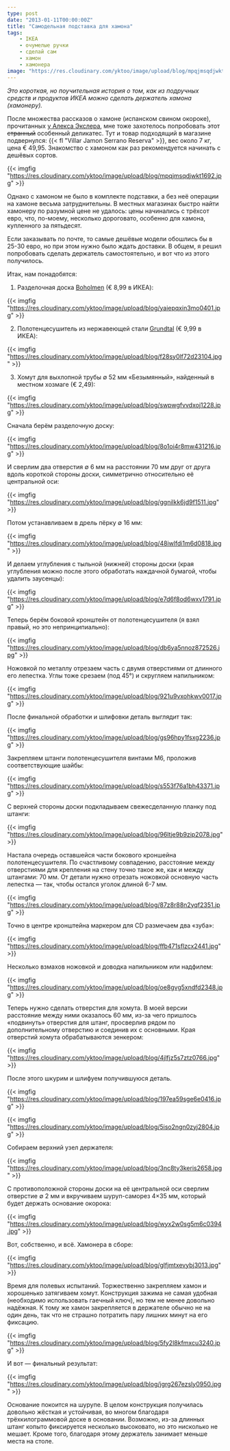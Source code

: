 ```yaml
---
type: post
date: "2013-01-11T00:00:00Z"
title: "Самодельная подставка для хамона"
tags:
    - IKEA
    - очумелые ручки
    - сделай сам
    - хамон
    - хамонера
image: "https://res.cloudinary.com/yktoo/image/upload/blog/mpqjmsqdjwkt1692.jpg"
---
```


*Это короткая, но поучительная история о том, как из подручных средств и продуктов ИКЕА можно сделать держатель хамона (хамонеру).*

После множества рассказов о хамоне (испанском свином окороке), прочитанных [у Алекса Экслера](https://www.google.ru/search?q=хамон+site%3Aexler.ru), мне тоже захотелось попробовать этот ~~странный~~ особенный деликатес. Тут и товар подходящий в магазине подвернулся: {{< fl "Villar Jamon Serrano Reserva" >}}, вес около 7 кг, цена € 49,95. Знакомство с хамоном как раз рекомендуется начинать с дешёвых сортов.

{{< imgfig "https://res.cloudinary.com/yktoo/image/upload/blog/mpqjmsqdjwkt1692.jpg" >}}

<!--more-->

Однако с хамоном не было в комплекте подставки, а без неё операции на хамоне весьма затруднительны. В местных магазинах быстро найти хамонеру по разумной цене не удалось: цены начинались с трёхсот евро, что, по-моему, несколько дороговато, особенно для хамона, купленного за пятьдесят.

Если заказывать по почте, то самые дешёвые модели обошлись бы в 25-30 евро, но при этом нужно было ждать доставки. В общем, я решил попробовать сделать держатель самостоятельно, и вот что из этого получилось.

Итак, нам понадобятся:

1. Разделочная доска [Boholmen](http://www.ikea.com/nl/nl/catalog/products/90115544/) (€ 8,99 в ИКЕА):

{{< imgfig "https://res.cloudinary.com/yktoo/image/upload/blog/yaiepqxin3mo0401.jpg" >}}

2. Полотенцесушитель из нержавеющей стали [Grundtal](http://www.ikea.com/nl/nl/catalog/products/80047895/) (€ 9,99 в ИКЕА):

{{< imgfig "https://res.cloudinary.com/yktoo/image/upload/blog/f28sy0lf72d23104.jpg" >}}

3. Хомут для выхлопной трубы ∅ 52 мм «Безымянный», найденный в местном хозмаге (€ 2,49):

{{< imgfig "https://res.cloudinary.com/yktoo/image/upload/blog/swpwgfvvdxoj1228.jpg" >}}

Сначала берём разделочную доску:

{{< imgfig "https://res.cloudinary.com/yktoo/image/upload/blog/8o1oi4r8mw431216.jpg" >}}

И сверлим два отверстия ∅ 6 мм на расстоянии 70 мм друг от друга вдоль короткой стороны доски, симметрично относительно её центральной оси:

{{< imgfig "https://res.cloudinary.com/yktoo/image/upload/blog/ggnilkk6jd9f1511.jpg" >}}

Потом устанавливаем в дрель пёрку ∅ 16 мм:

{{< imgfig "https://res.cloudinary.com/yktoo/image/upload/blog/48iwlfdi1m6d0818.jpg" >}}

И делаем углубления с тыльной (нижней) стороны доски (края углубления можно после этого обработать наждачной бумагой, чтобы удалить заусенцы):

{{< imgfig "https://res.cloudinary.com/yktoo/image/upload/blog/e7d6f8od6wxv1791.jpg" >}}

Теперь берём боковой кронштейн от полотенцесушителя (я взял правый, но это непринципиально):

{{< imgfig "https://res.cloudinary.com/yktoo/image/upload/blog/db6ya5nnoz872526.jpg" >}}

Ножовкой по металлу отрезаем часть с двумя отверстиями от длинного его лепестка. Углы тоже срезаем (под 45°) и скругляем напильником:

{{< imgfig "https://res.cloudinary.com/yktoo/image/upload/blog/921u9vxohkwv0017.jpg" >}}

После финальной обработки и шлифовки деталь выглядит так:

{{< imgfig "https://res.cloudinary.com/yktoo/image/upload/blog/gs96hpy1fsxg2236.jpg" >}}

Закрепляем штанги полотенцесушителя винтами М6, проложив соответствующие шайбы:

{{< imgfig "https://res.cloudinary.com/yktoo/image/upload/blog/s553f76a1bh43371.jpg" >}}

С верхней стороны доски подкладываем свежесделанную планку под штанги:

{{< imgfig "https://res.cloudinary.com/yktoo/image/upload/blog/96ltje9b9zip2078.jpg" >}}

Настала очередь оставшейся части бокового кроншейна полотенцесушителя. По счастливому совпадению, расстояние между отверстиями для крепления на стену точно такое же, как и между штангами: 70 мм. От детали нужно отрезать ножовкой основную часть лепестка — так, чтобы остался уголок длиной 6-7 мм.

{{< imgfig "https://res.cloudinary.com/yktoo/image/upload/blog/87z8r88n2yqf2351.jpg" >}}

Точно в центре кронштейна маркером для CD размечаем два «зуба»:

{{< imgfig "https://res.cloudinary.com/yktoo/image/upload/blog/ffb471sflzcx2441.jpg" >}}

Несколько взмахов ножовкой и доводка напильником или надфилем:

{{< imgfig "https://res.cloudinary.com/yktoo/image/upload/blog/oe8gvg5xndfd2348.jpg" >}}

Теперь нужно сделать отверстия для хомута. В моей версии расстояние между ними оказалось 60 мм, из-за чего пришлось «подвинуть» отверстия для штанг, просверлив рядом по дополнительному отверстию и соединив их с основными. Края отверстий хомута обрабатываются зенкером:

{{< imgfig "https://res.cloudinary.com/yktoo/image/upload/blog/4jlfjz5s7ztz0766.jpg" >}}

После этого шкурим и шлифуем получившуюся деталь.

{{< imgfig "https://res.cloudinary.com/yktoo/image/upload/blog/197ea59sge6e0416.jpg" >}}

{{< imgfig "https://res.cloudinary.com/yktoo/image/upload/blog/5iso2ngn0zyj2804.jpg" >}}

Собираем верхний узел держателя:

{{< imgfig "https://res.cloudinary.com/yktoo/image/upload/blog/3nc8ty3keris2658.jpg" >}}

С противоположной стороны доски на её центральной оси сверлим отверстие ∅ 2 мм и вкручиваем шуруп-саморез 4×35 мм, который будет держать основание окорока:

{{< imgfig "https://res.cloudinary.com/yktoo/image/upload/blog/wyx2w0sg5m6c0394.jpg" >}}

Вот, собственно, и всё. Хамонера в сборе:

{{< imgfig "https://res.cloudinary.com/yktoo/image/upload/blog/glfjmtxevybj3013.jpg" >}}

Время для полевых испытаний. Торжественно закрепляем хамон и хорошенько затягиваем хомут. Конструкция зажима не самая удобная (необходимо использовать гаечный ключ), но тем не менее довольно надёжная. К тому же хамон закрепляется в держателе обычно не на один день, так что не страшно потратить пару лишних минут на его фиксацию.

{{< imgfig "https://res.cloudinary.com/yktoo/image/upload/blog/5fy2l8kfmxcu3240.jpg" >}}

И вот — финальный результат:

{{< imgfig "https://res.cloudinary.com/yktoo/image/upload/blog/jgrg267ezsly0950.jpg" >}}

Основание покоится на шурупе. В целом конструкция получилась довольно жёсткая и устойчивая, во многом благодаря трёхкилограммовой доске в основании. Возможно, из-за длинных штанг копыто фиксируется несколько высоковато, но это нисколько не мешает. Кроме того, благодаря этому держатель занимает меньше места на столе.
